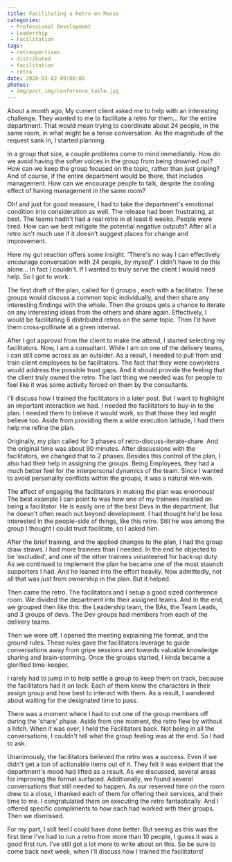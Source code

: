 ```yaml
---
title: Facilitating a Retro en Masse
categories:
 - Professional Development
 - Leadership
 - Facilitation
tags:
 - retrospectives
 - distributed
 - facilitation
 - retro
date: 2020-03-02 09:00:00
photos: 
 - img/post_img/conference_table.jpg
---
```


About a month ago, My current client asked me to help with an interesting challenge. They wanted to me to facilitate a retro for them... for the entire department. That would mean trying to coordinate about 24 people, in the same room, in what might be a tense conversation. As the magnitude of the request sank in, I started planning.

In a group that size, a couple problems come to mind immediately. How do we avoid having the softer voices in the group from being drowned out? How can we keep the group focused on the topic, rather than just griping? And of course, if the entire department would be there, that includes management. How can we encourage people to talk, despite the cooling effect of having management in the same room?

Oh! and just for good measure, I had to take the department's emotional condition into consideration as well. The release had been frustrating, at best. The teams hadn't had a real retro in at least 6 weeks. People were tired. How can we best mitigate the potential negative outputs? After all a retro isn't much use if it doesn't suggest places for change and improvement.

Here my gut reaction offers some insight. 'There's no way I can effectively encourage conversation with 24 people, _by myself_'. I didn't have to do this alone... In fact I couldn't. If I wanted to truly serve the client I would need help. So I got to work.

The first draft of the plan, called for 6 groups , each with a facilitator. These groups would discuss a common topic individually, and then share any interesting findings with the whole. Then the groups gets a chance to iterate on any interesting ideas from the others and share again. Effectively, I would be facilitating 6 distributed retros on the same topic. Then I'd have them cross-pollinate at a given interval. 

After I got approval from the client to make the attend, I started selecting my facilitators. Now, I am a consultant. While I am on one of the delivery teams, I can still come across as an outsider. As a result, I needed to pull from and train client employees to be facilitators. The fact that they were coworkers would address the possible trust gaps. And it should provide the feeling that the client truly owned the retro. The last thing we needed was for people to feel like it was some activity forced on them by the consultants. 

I'll discuss how I trained the facilitators in a later post. But I want to highlight an important interaction we had. I needed the facilitators to buy-in to the plan. I needed them to believe it would work, so that those they led might believe too. Aside from providing them a wide execution latitude, I had them help me refine the plan. 

Originally, my plan called for 3 phases of retro-discuss-iterate-share. And the original time was about 90 minutes. After discussions with the facilitators, we changed that to 2 phases. Besides this control of the plan, I also had their help in assigning the groups. Being Employees, they had a much better feel for the interpersonal dynamics of the team. Since I wanted to avoid personality conflicts within the groups, it was a natural win-win.

The affect of engaging the facilitators in making the plan was enormous! The best example I can point to was how one of my trainees insisted on being a facilitator. He is easily one of the best Devs in the department. But he doesn't often reach out beyond development. I had thought he'd be less interested in the people-side of things, like this retro. Still he was among the group I thought I could trust facilitate, so I asked him. 

After the brief training, and the applied changes to the plan, I had the group draw straws. I had more trainees than I needed. In the end he objected to be 'excluded', and one of the other trainees volunteered for back-up duty. As we continued to implement the plan he became one of the most staunch supporters I had. And he leaned into the effort heavily. Now admittedly, not all that was _just_ from ownership in the plan. But it helped. 

Then came the retro. The facilitators and I setup a good sized conference room. We divided the department into their assigned teams. And In the end, we grouped then like this: the Leadership team, the BAs, the Team Leads, and 3 groups of devs. The Dev groups had members from each of the delivery teams. 

Then we were off. I opened the meeting explaining the format, and the ground rules. These rules gave the facilitators leverage to guide conversations away from gripe sessions and towards valuable knowledge sharing and brain-storming. Once the groups started, I kinda became a glorified time-keeper.

I rarely had to jump in to help settle a group to keep them on track, because the facilitators had it on lock. Each of them knew the characters in their assign group and how best to interact with them. As a result, I wandered about waiting for the designated time to pass.

There was a moment where I had to cut one of the group members off during the 'share' phase. Aside from one moment, the retro flew by without a hitch. When it was over, I held the Facilitators back. Not being in all the conversations, I couldn't tell what the group feeling was at the end. So I had to ask. 

Unanimously, the facilitators believed the retro was a success. Even if we didn't get a ton of actionable items out of it. They felt it was evident that the department's mood had lifted as a result. As we discussed, several areas for improving the format surfaced. Additionally, we found several conversations that still needed to happen. As our reserved time on the room drew to a close, I thanked each of them for offering their services, and their time to me. I congratulated them on executing the retro fantastically. And I offered specific compliments to how each had worked with their groups. Then we dismissed.

For my part, I still feel I could have done better. But seeing as this was the first time I've had to run a retro from more than 10 people, I guess it was a good first run. I've still got a lot more to write about on this. So be sure to come back next week, when I'll discuss how I trained the facilitators!
